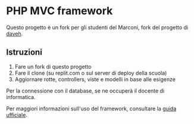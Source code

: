 # PHP MVC framework

Questo progetto è un fork per gli studenti del Marconi, fork del progetto di [daveh](https://github.com/daveh/php-mvc).

## Istruzioni
1. Fare un fork di questo progetto
1. Fare il clone (su replit.com o sul server di deploy della scuola)
1. Aggiornare rotte, controllers, viste e modelli in base alle esigenze

Per la connessione con il database, se ne occuperà il docente di informatica.

Per maggiori informazioni sull'uso del framework, consultare la [guida ufficiale](https://github.com/daveh/php-mvc/blob/master/README.md).
